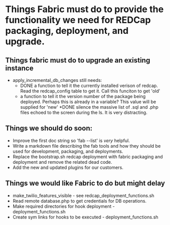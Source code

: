 # Things Fabric must do to provide the functionality we need for REDCap packaging, deployment, and upgrade.

## Things fabric must do to upgrade an existing instance

* apply_incremental_db_changes still needs:
    * DONE a function to tell it the currently installed verison of redcap.  Read the redcap_config table to get it. Call this funciton to get 'old'
    * a function to tell it the version number of the package being deployed.  Perhaps this is already in a variable?  This value will be supplied for 'new'
    *DONE silence the massive list of .sql and .php files echoed to the screen during the ls.  It is very distracting.


## Things we should do soon:

* Improve the first doc string so 'fab --list' is *very* helpful.
* Write a markdown file describing the fab tools and how they should be used for development, packaging, and deployments.
* Replace the bootstrap.sh redcap deployment with fabric packaging and deployment and remove the related dead code.
* Add the new and updated plugins for our customers.


## Things we would like Fabric to do but might delay

* make_twilio_features_visible - see redcap\_deployment\_functions.sh
* Read remote database.php to get credentials for DB operations.
* Make required directories for hook deployment - deployment_functions.sh
* Create sym links for hooks to be executed - deployment_functions.sh
